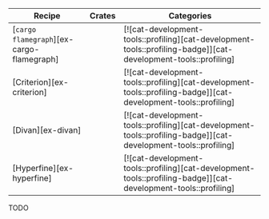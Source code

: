| Recipe | Crates | Categories |
|--------|--------|------------|
| [`cargo flamegraph`][ex-cargo-flamegraph] |  | [![cat-development-tools::profiling][cat-development-tools::profiling-badge]][cat-development-tools::profiling] |
| [Criterion][ex-criterion] |  | [![cat-development-tools::profiling][cat-development-tools::profiling-badge]][cat-development-tools::profiling] |
| [Divan][ex-divan] |  | [![cat-development-tools::profiling][cat-development-tools::profiling-badge]][cat-development-tools::profiling] |
| [Hyperfine][ex-hyperfine] |  | [![cat-development-tools::profiling][cat-development-tools::profiling-badge]][cat-development-tools::profiling] |

<div class="hidden">
TODO
</div>
